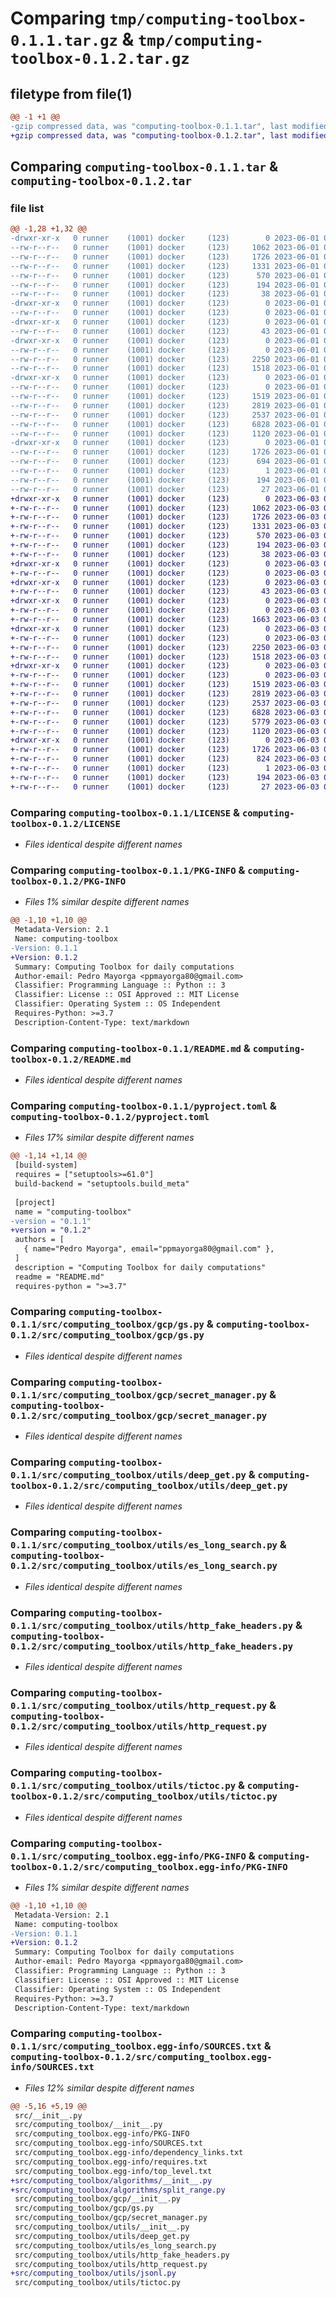 # Comparing `tmp/computing-toolbox-0.1.1.tar.gz` & `tmp/computing-toolbox-0.1.2.tar.gz`

## filetype from file(1)

```diff
@@ -1 +1 @@
-gzip compressed data, was "computing-toolbox-0.1.1.tar", last modified: Thu Jun  1 09:19:24 2023, max compression
+gzip compressed data, was "computing-toolbox-0.1.2.tar", last modified: Sat Jun  3 04:26:32 2023, max compression
```

## Comparing `computing-toolbox-0.1.1.tar` & `computing-toolbox-0.1.2.tar`

### file list

```diff
@@ -1,28 +1,32 @@
-drwxr-xr-x   0 runner    (1001) docker     (123)        0 2023-06-01 09:19:24.937215 computing-toolbox-0.1.1/
--rw-r--r--   0 runner    (1001) docker     (123)     1062 2023-06-01 09:19:14.000000 computing-toolbox-0.1.1/LICENSE
--rw-r--r--   0 runner    (1001) docker     (123)     1726 2023-06-01 09:19:24.937215 computing-toolbox-0.1.1/PKG-INFO
--rw-r--r--   0 runner    (1001) docker     (123)     1331 2023-06-01 09:19:14.000000 computing-toolbox-0.1.1/README.md
--rw-r--r--   0 runner    (1001) docker     (123)      570 2023-06-01 09:19:14.000000 computing-toolbox-0.1.1/pyproject.toml
--rw-r--r--   0 runner    (1001) docker     (123)      194 2023-06-01 09:19:14.000000 computing-toolbox-0.1.1/requirements.txt
--rw-r--r--   0 runner    (1001) docker     (123)       38 2023-06-01 09:19:24.937215 computing-toolbox-0.1.1/setup.cfg
-drwxr-xr-x   0 runner    (1001) docker     (123)        0 2023-06-01 09:19:24.933215 computing-toolbox-0.1.1/src/
--rw-r--r--   0 runner    (1001) docker     (123)        0 2023-06-01 09:19:14.000000 computing-toolbox-0.1.1/src/__init__.py
-drwxr-xr-x   0 runner    (1001) docker     (123)        0 2023-06-01 09:19:24.933215 computing-toolbox-0.1.1/src/computing_toolbox/
--rw-r--r--   0 runner    (1001) docker     (123)       43 2023-06-01 09:19:14.000000 computing-toolbox-0.1.1/src/computing_toolbox/__init__.py
-drwxr-xr-x   0 runner    (1001) docker     (123)        0 2023-06-01 09:19:24.937215 computing-toolbox-0.1.1/src/computing_toolbox/gcp/
--rw-r--r--   0 runner    (1001) docker     (123)        0 2023-06-01 09:19:14.000000 computing-toolbox-0.1.1/src/computing_toolbox/gcp/__init__.py
--rw-r--r--   0 runner    (1001) docker     (123)     2250 2023-06-01 09:19:14.000000 computing-toolbox-0.1.1/src/computing_toolbox/gcp/gs.py
--rw-r--r--   0 runner    (1001) docker     (123)     1518 2023-06-01 09:19:14.000000 computing-toolbox-0.1.1/src/computing_toolbox/gcp/secret_manager.py
-drwxr-xr-x   0 runner    (1001) docker     (123)        0 2023-06-01 09:19:24.937215 computing-toolbox-0.1.1/src/computing_toolbox/utils/
--rw-r--r--   0 runner    (1001) docker     (123)        0 2023-06-01 09:19:14.000000 computing-toolbox-0.1.1/src/computing_toolbox/utils/__init__.py
--rw-r--r--   0 runner    (1001) docker     (123)     1519 2023-06-01 09:19:14.000000 computing-toolbox-0.1.1/src/computing_toolbox/utils/deep_get.py
--rw-r--r--   0 runner    (1001) docker     (123)     2819 2023-06-01 09:19:14.000000 computing-toolbox-0.1.1/src/computing_toolbox/utils/es_long_search.py
--rw-r--r--   0 runner    (1001) docker     (123)     2537 2023-06-01 09:19:14.000000 computing-toolbox-0.1.1/src/computing_toolbox/utils/http_fake_headers.py
--rw-r--r--   0 runner    (1001) docker     (123)     6828 2023-06-01 09:19:14.000000 computing-toolbox-0.1.1/src/computing_toolbox/utils/http_request.py
--rw-r--r--   0 runner    (1001) docker     (123)     1120 2023-06-01 09:19:14.000000 computing-toolbox-0.1.1/src/computing_toolbox/utils/tictoc.py
-drwxr-xr-x   0 runner    (1001) docker     (123)        0 2023-06-01 09:19:24.937215 computing-toolbox-0.1.1/src/computing_toolbox.egg-info/
--rw-r--r--   0 runner    (1001) docker     (123)     1726 2023-06-01 09:19:24.000000 computing-toolbox-0.1.1/src/computing_toolbox.egg-info/PKG-INFO
--rw-r--r--   0 runner    (1001) docker     (123)      694 2023-06-01 09:19:24.000000 computing-toolbox-0.1.1/src/computing_toolbox.egg-info/SOURCES.txt
--rw-r--r--   0 runner    (1001) docker     (123)        1 2023-06-01 09:19:24.000000 computing-toolbox-0.1.1/src/computing_toolbox.egg-info/dependency_links.txt
--rw-r--r--   0 runner    (1001) docker     (123)      194 2023-06-01 09:19:24.000000 computing-toolbox-0.1.1/src/computing_toolbox.egg-info/requires.txt
--rw-r--r--   0 runner    (1001) docker     (123)       27 2023-06-01 09:19:24.000000 computing-toolbox-0.1.1/src/computing_toolbox.egg-info/top_level.txt
+drwxr-xr-x   0 runner    (1001) docker     (123)        0 2023-06-03 04:26:32.413181 computing-toolbox-0.1.2/
+-rw-r--r--   0 runner    (1001) docker     (123)     1062 2023-06-03 04:26:23.000000 computing-toolbox-0.1.2/LICENSE
+-rw-r--r--   0 runner    (1001) docker     (123)     1726 2023-06-03 04:26:32.413181 computing-toolbox-0.1.2/PKG-INFO
+-rw-r--r--   0 runner    (1001) docker     (123)     1331 2023-06-03 04:26:23.000000 computing-toolbox-0.1.2/README.md
+-rw-r--r--   0 runner    (1001) docker     (123)      570 2023-06-03 04:26:23.000000 computing-toolbox-0.1.2/pyproject.toml
+-rw-r--r--   0 runner    (1001) docker     (123)      194 2023-06-03 04:26:23.000000 computing-toolbox-0.1.2/requirements.txt
+-rw-r--r--   0 runner    (1001) docker     (123)       38 2023-06-03 04:26:32.413181 computing-toolbox-0.1.2/setup.cfg
+drwxr-xr-x   0 runner    (1001) docker     (123)        0 2023-06-03 04:26:32.409181 computing-toolbox-0.1.2/src/
+-rw-r--r--   0 runner    (1001) docker     (123)        0 2023-06-03 04:26:23.000000 computing-toolbox-0.1.2/src/__init__.py
+drwxr-xr-x   0 runner    (1001) docker     (123)        0 2023-06-03 04:26:32.409181 computing-toolbox-0.1.2/src/computing_toolbox/
+-rw-r--r--   0 runner    (1001) docker     (123)       43 2023-06-03 04:26:23.000000 computing-toolbox-0.1.2/src/computing_toolbox/__init__.py
+drwxr-xr-x   0 runner    (1001) docker     (123)        0 2023-06-03 04:26:32.409181 computing-toolbox-0.1.2/src/computing_toolbox/algorithms/
+-rw-r--r--   0 runner    (1001) docker     (123)        0 2023-06-03 04:26:23.000000 computing-toolbox-0.1.2/src/computing_toolbox/algorithms/__init__.py
+-rw-r--r--   0 runner    (1001) docker     (123)     1663 2023-06-03 04:26:23.000000 computing-toolbox-0.1.2/src/computing_toolbox/algorithms/split_range.py
+drwxr-xr-x   0 runner    (1001) docker     (123)        0 2023-06-03 04:26:32.413181 computing-toolbox-0.1.2/src/computing_toolbox/gcp/
+-rw-r--r--   0 runner    (1001) docker     (123)        0 2023-06-03 04:26:23.000000 computing-toolbox-0.1.2/src/computing_toolbox/gcp/__init__.py
+-rw-r--r--   0 runner    (1001) docker     (123)     2250 2023-06-03 04:26:23.000000 computing-toolbox-0.1.2/src/computing_toolbox/gcp/gs.py
+-rw-r--r--   0 runner    (1001) docker     (123)     1518 2023-06-03 04:26:23.000000 computing-toolbox-0.1.2/src/computing_toolbox/gcp/secret_manager.py
+drwxr-xr-x   0 runner    (1001) docker     (123)        0 2023-06-03 04:26:32.413181 computing-toolbox-0.1.2/src/computing_toolbox/utils/
+-rw-r--r--   0 runner    (1001) docker     (123)        0 2023-06-03 04:26:23.000000 computing-toolbox-0.1.2/src/computing_toolbox/utils/__init__.py
+-rw-r--r--   0 runner    (1001) docker     (123)     1519 2023-06-03 04:26:23.000000 computing-toolbox-0.1.2/src/computing_toolbox/utils/deep_get.py
+-rw-r--r--   0 runner    (1001) docker     (123)     2819 2023-06-03 04:26:23.000000 computing-toolbox-0.1.2/src/computing_toolbox/utils/es_long_search.py
+-rw-r--r--   0 runner    (1001) docker     (123)     2537 2023-06-03 04:26:23.000000 computing-toolbox-0.1.2/src/computing_toolbox/utils/http_fake_headers.py
+-rw-r--r--   0 runner    (1001) docker     (123)     6828 2023-06-03 04:26:23.000000 computing-toolbox-0.1.2/src/computing_toolbox/utils/http_request.py
+-rw-r--r--   0 runner    (1001) docker     (123)     5779 2023-06-03 04:26:23.000000 computing-toolbox-0.1.2/src/computing_toolbox/utils/jsonl.py
+-rw-r--r--   0 runner    (1001) docker     (123)     1120 2023-06-03 04:26:23.000000 computing-toolbox-0.1.2/src/computing_toolbox/utils/tictoc.py
+drwxr-xr-x   0 runner    (1001) docker     (123)        0 2023-06-03 04:26:32.409181 computing-toolbox-0.1.2/src/computing_toolbox.egg-info/
+-rw-r--r--   0 runner    (1001) docker     (123)     1726 2023-06-03 04:26:32.000000 computing-toolbox-0.1.2/src/computing_toolbox.egg-info/PKG-INFO
+-rw-r--r--   0 runner    (1001) docker     (123)      824 2023-06-03 04:26:32.000000 computing-toolbox-0.1.2/src/computing_toolbox.egg-info/SOURCES.txt
+-rw-r--r--   0 runner    (1001) docker     (123)        1 2023-06-03 04:26:32.000000 computing-toolbox-0.1.2/src/computing_toolbox.egg-info/dependency_links.txt
+-rw-r--r--   0 runner    (1001) docker     (123)      194 2023-06-03 04:26:32.000000 computing-toolbox-0.1.2/src/computing_toolbox.egg-info/requires.txt
+-rw-r--r--   0 runner    (1001) docker     (123)       27 2023-06-03 04:26:32.000000 computing-toolbox-0.1.2/src/computing_toolbox.egg-info/top_level.txt
```

### Comparing `computing-toolbox-0.1.1/LICENSE` & `computing-toolbox-0.1.2/LICENSE`

 * *Files identical despite different names*

### Comparing `computing-toolbox-0.1.1/PKG-INFO` & `computing-toolbox-0.1.2/PKG-INFO`

 * *Files 1% similar despite different names*

```diff
@@ -1,10 +1,10 @@
 Metadata-Version: 2.1
 Name: computing-toolbox
-Version: 0.1.1
+Version: 0.1.2
 Summary: Computing Toolbox for daily computations
 Author-email: Pedro Mayorga <ppmayorga80@gmail.com>
 Classifier: Programming Language :: Python :: 3
 Classifier: License :: OSI Approved :: MIT License
 Classifier: Operating System :: OS Independent
 Requires-Python: >=3.7
 Description-Content-Type: text/markdown
```

### Comparing `computing-toolbox-0.1.1/README.md` & `computing-toolbox-0.1.2/README.md`

 * *Files identical despite different names*

### Comparing `computing-toolbox-0.1.1/pyproject.toml` & `computing-toolbox-0.1.2/pyproject.toml`

 * *Files 17% similar despite different names*

```diff
@@ -1,14 +1,14 @@
 [build-system]
 requires = ["setuptools>=61.0"]
 build-backend = "setuptools.build_meta"
 
 [project]
 name = "computing-toolbox"
-version = "0.1.1"
+version = "0.1.2"
 authors = [
   { name="Pedro Mayorga", email="ppmayorga80@gmail.com" },
 ]
 description = "Computing Toolbox for daily computations"
 readme = "README.md"
 requires-python = ">=3.7"
```

### Comparing `computing-toolbox-0.1.1/src/computing_toolbox/gcp/gs.py` & `computing-toolbox-0.1.2/src/computing_toolbox/gcp/gs.py`

 * *Files identical despite different names*

### Comparing `computing-toolbox-0.1.1/src/computing_toolbox/gcp/secret_manager.py` & `computing-toolbox-0.1.2/src/computing_toolbox/gcp/secret_manager.py`

 * *Files identical despite different names*

### Comparing `computing-toolbox-0.1.1/src/computing_toolbox/utils/deep_get.py` & `computing-toolbox-0.1.2/src/computing_toolbox/utils/deep_get.py`

 * *Files identical despite different names*

### Comparing `computing-toolbox-0.1.1/src/computing_toolbox/utils/es_long_search.py` & `computing-toolbox-0.1.2/src/computing_toolbox/utils/es_long_search.py`

 * *Files identical despite different names*

### Comparing `computing-toolbox-0.1.1/src/computing_toolbox/utils/http_fake_headers.py` & `computing-toolbox-0.1.2/src/computing_toolbox/utils/http_fake_headers.py`

 * *Files identical despite different names*

### Comparing `computing-toolbox-0.1.1/src/computing_toolbox/utils/http_request.py` & `computing-toolbox-0.1.2/src/computing_toolbox/utils/http_request.py`

 * *Files identical despite different names*

### Comparing `computing-toolbox-0.1.1/src/computing_toolbox/utils/tictoc.py` & `computing-toolbox-0.1.2/src/computing_toolbox/utils/tictoc.py`

 * *Files identical despite different names*

### Comparing `computing-toolbox-0.1.1/src/computing_toolbox.egg-info/PKG-INFO` & `computing-toolbox-0.1.2/src/computing_toolbox.egg-info/PKG-INFO`

 * *Files 1% similar despite different names*

```diff
@@ -1,10 +1,10 @@
 Metadata-Version: 2.1
 Name: computing-toolbox
-Version: 0.1.1
+Version: 0.1.2
 Summary: Computing Toolbox for daily computations
 Author-email: Pedro Mayorga <ppmayorga80@gmail.com>
 Classifier: Programming Language :: Python :: 3
 Classifier: License :: OSI Approved :: MIT License
 Classifier: Operating System :: OS Independent
 Requires-Python: >=3.7
 Description-Content-Type: text/markdown
```

### Comparing `computing-toolbox-0.1.1/src/computing_toolbox.egg-info/SOURCES.txt` & `computing-toolbox-0.1.2/src/computing_toolbox.egg-info/SOURCES.txt`

 * *Files 12% similar despite different names*

```diff
@@ -5,16 +5,19 @@
 src/__init__.py
 src/computing_toolbox/__init__.py
 src/computing_toolbox.egg-info/PKG-INFO
 src/computing_toolbox.egg-info/SOURCES.txt
 src/computing_toolbox.egg-info/dependency_links.txt
 src/computing_toolbox.egg-info/requires.txt
 src/computing_toolbox.egg-info/top_level.txt
+src/computing_toolbox/algorithms/__init__.py
+src/computing_toolbox/algorithms/split_range.py
 src/computing_toolbox/gcp/__init__.py
 src/computing_toolbox/gcp/gs.py
 src/computing_toolbox/gcp/secret_manager.py
 src/computing_toolbox/utils/__init__.py
 src/computing_toolbox/utils/deep_get.py
 src/computing_toolbox/utils/es_long_search.py
 src/computing_toolbox/utils/http_fake_headers.py
 src/computing_toolbox/utils/http_request.py
+src/computing_toolbox/utils/jsonl.py
 src/computing_toolbox/utils/tictoc.py
```

